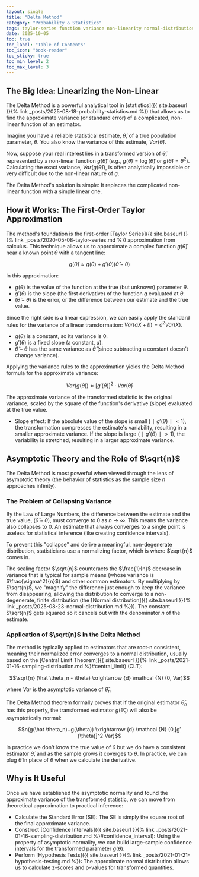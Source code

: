 ```yaml
---
layout: single
title: "Delta Method"
category: "Probability & Statistics"
tags: taylor-series function variance non-linearity normal-distribution central-limit-theorem law-of-large-numbers convergence
date: 2025-10-05
toc: true
toc_label: "Table of Contents"
toc_icon: "book-reader"
toc_sticky: true
toc_min_level: 2
toc_max_level: 3
---
```


## The Big Idea: Linearizing the Non-Linear

The Delta Method is a powerful analytical tool in [statistics]({{ site.baseurl }}{% link _posts/2025-08-18-probability-statistics.md %}) that allows us to find the approximate variance (or standard error) of a complicated, non-linear function of an estimator.

Imagine you have a reliable statistical estimate, $\hat \theta$, of a true population parameter, $\theta$. You also know the variance of this estimate, $Var(\hat \theta)$.

Now, suppose your real interest lies in a transformed version of $\hat \theta$, represented by a non-linear function $g(\hat \theta)$ (e.g., $g(\hat \theta)=\log(\hat \theta)$ or $g(\hat \theta)=\theta^2$). Calculating the exact variance, $Var(g(\hat \theta))$, is often analytically impossible or very difficult due to the non-linear nature of $g$.

The Delta Method's solution is simple: It replaces the complicated non-linear function with a simple linear one.

## How it Works: The First-Order Taylor Approximation

The method's foundation is the first-order [Taylor Series]({{ site.baseurl }}{% link _posts/2020-05-08-taylor-series.md %}) approximation from calculus. This technique allows us to approximate a complex function $g(\hat \theta)$ near a known point $\theta$ with a tangent line:

$$g(\hat \theta) \approx g(\theta) + g'(\theta) (\hat \theta−\theta)$$

In this approximation:

* $g(\theta)$ is the value of the function at the true (but unknown) parameter $\theta$.
* $g′(\theta)$ is the slope (the first derivative) of the function $g$ evaluated at $\theta$.
* $(\hat \theta − \theta)$ is the error, or the difference between our estimate and the true value.

Since the right side is a linear expression, we can easily apply the standard rules for the variance of a linear transformation: $Var(aX+b)=a^{2}Var(X)$.

* $g(\theta)$ is a constant, so its variance is 0.
* $g'(\theta)$ is a fixed slope (a constant, $a$).
* $\hat \theta−\theta$ has the same variance as $\hat \theta$ (since subtracting a constant doesn't change variance).

Applying the variance rules to the approximation yields the Delta Method formula for the approximate variance:

$$Var(g(\hat \theta)) \approx [g'(\theta)]^{2} \cdot Var(\hat \theta)$$

The approximate variance of the transformed statistic is the original variance, scaled by the square of the function's derivative (slope) evaluated at the true value.

* Slope effect: If the absolute value of the slope is small $(∣g′(\theta)∣<1)$, the transformation compresses the estimate's variability, resulting in a smaller approximate variance. If the slope is large $(∣g′(\theta)∣>1)$, the variability is stretched, resulting in a larger approximate variance.

## Asymptotic Theory and the Role of $\sqrt{n}$

The Delta Method is most powerful when viewed through the lens of asymptotic theory (the behavior of statistics as the sample size $n$ approaches infinity).

### The Problem of Collapsing Variance

By the Law of Large Numbers, the difference between the estimate and the true value, $(\hat \theta − \theta)$, must converge to 0 as $n \rightarrow \infty$. This means the variance also collapses to 0. An estimate that always converges to a single point is useless for statistical inference (like creating confidence intervals).

To prevent this "collapse" and derive a meaningful, non-degenerate distribution, statisticians use a normalizing factor, which is where $\sqrt{n}$​ comes in.

The scaling factor $\sqrt{n}$ counteracts the $\frac{1}{n}$​ decrease in variance that is typical for sample means (whose variance is $\frac{\sigma^2}{n}$​) and other common estimators. By multiplying by $\sqrt{n}$​, we "magnify" the difference just enough to keep the variance from disappearing, allowing the distribution to converge to a non-degenerate, finite distribution (the [Normal distribution]({{ site.baseurl }}{% link _posts/2025-08-23-normal-distribution.md %})). The constant $\sqrt{n}$ gets squared so it cancels out with the denominator $n$ of the estimate.

### Application of $\sqrt{n}$ in the Delta Method

The method is typically applied to estimators that are root-n consistent, meaning their normalized error converges to a normal distribution, usually based on the [Central Limit Theorem]({{ site.baseurl }}{% link _posts/2021-01-16-sampling-distribution.md %}#central_limit) (CLT):

$$\sqrt{n} (\hat \theta_n - \theta) \xrightarrow {d} \mathcal {N} (0, Var)$$

where $Var$ is the asymptotic variance of $\hat \theta_n$

The Delta Method theorem formally proves that if the original estimator $\hat \theta_n$​ has this property, the transformed estimator $g(\hat \theta_n$) will also be asymptotically normal:

$$n​(g(\hat \theta_n​)−g(\theta)) \xrightarrow {d} \mathcal {N} (0,[g′(\theta)]^2⋅Var​)$$

In practice we don't know the true value of $\theta$ but we do have a consistent estimator $\hat \theta$, and as the sample grows it coverges to $\theta$. In practice, we can plug $\hat \theta$ in place of $\theta$ when we calculate the derivative. 

## Why is It Useful

Once we have established the asymptotic normality and found the approximate variance of the transformed statistic, we can move from theoretical approximation to practical inference:

* Calculate the Standard Error (SE): The SE is simply the square root of the final approximate variance.
* Construct [Confidence Intervals]({{ site.baseurl }}{% link _posts/2021-01-16-sampling-distribution.md %}#confidence_interval): Using the property of asymptotic normality, we can build large-sample confidence intervals for the transformed parameter $g(θ)$.
* Perform [Hypothesis Tests]({{ site.baseurl }}{% link _posts/2021-01-21-hypothesis-testing.md %}): The approximate normal distribution allows us to calculate z-scores and p-values for transformed quantities.